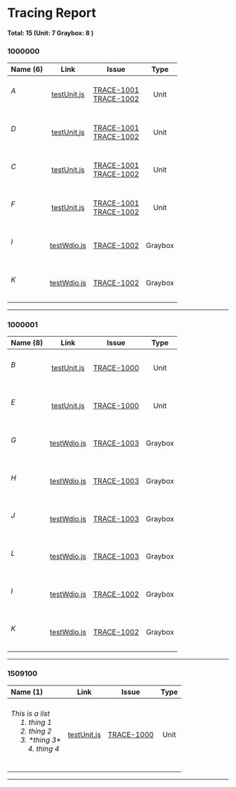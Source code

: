 # Tracing Report 
#### Total: 15 (Unit: 7 Graybox: 8 )


<h3>1000000</h3>

| Name (6) | Link | &nbsp;&nbsp;&nbsp;&nbsp;&nbsp;&nbsp;&nbsp;Issue&nbsp;&nbsp;&nbsp;&nbsp;&nbsp;&nbsp;&nbsp; | Type |
| :--- | :---: | :---: | :---: |
| <h6>*A*</h6> | [testUnit.js](../demos/testUnit.js#L3) | [TRACE-1001](https://jira2.cerner.com/browse/TRACE-1001)<br/>[TRACE-1002](https://jira2.cerner.com/browse/TRACE-1002) | Unit |
| <h6>*D*</h6> | [testUnit.js](../demos/testUnit.js#L3) | [TRACE-1001](https://jira2.cerner.com/browse/TRACE-1001)<br/>[TRACE-1002](https://jira2.cerner.com/browse/TRACE-1002) | Unit |
| <h6>*C*</h6> | [testUnit.js](../demos/testUnit.js#L3) | [TRACE-1001](https://jira2.cerner.com/browse/TRACE-1001)<br/>[TRACE-1002](https://jira2.cerner.com/browse/TRACE-1002) | Unit |
| <h6>*F*</h6> | [testUnit.js](../demos/testUnit.js#L3) | [TRACE-1001](https://jira2.cerner.com/browse/TRACE-1001)<br/>[TRACE-1002](https://jira2.cerner.com/browse/TRACE-1002) | Unit |
| <h6>*I*</h6> | [testWdio.js](../demos/testWdio.js#L18) | [TRACE-1002](https://jira2.cerner.com/browse/TRACE-1002) | Graybox |
| <h6>*K*</h6> | [testWdio.js](../demos/testWdio.js#L18) | [TRACE-1002](https://jira2.cerner.com/browse/TRACE-1002) | Graybox |
<hr/>

<h3>1000001</h3>

| Name (8) | Link | &nbsp;&nbsp;&nbsp;&nbsp;&nbsp;&nbsp;&nbsp;Issue&nbsp;&nbsp;&nbsp;&nbsp;&nbsp;&nbsp;&nbsp; | Type |
| :--- | :---: | :---: | :---: |
| <h6>*B*</h6> | [testUnit.js](../demos/testUnit.js#L15) | [TRACE-1000](https://jira2.cerner.com/browse/TRACE-1000) | Unit |
| <h6>*E*</h6> | [testUnit.js](../demos/testUnit.js#L15) | [TRACE-1000](https://jira2.cerner.com/browse/TRACE-1000) | Unit |
| <h6>*G*</h6> | [testWdio.js](../demos/testWdio.js#L3) | [TRACE-1003](https://jira2.cerner.com/browse/TRACE-1003) | Graybox |
| <h6>*H*</h6> | [testWdio.js](../demos/testWdio.js#L3) | [TRACE-1003](https://jira2.cerner.com/browse/TRACE-1003) | Graybox |
| <h6>*J*</h6> | [testWdio.js](../demos/testWdio.js#L3) | [TRACE-1003](https://jira2.cerner.com/browse/TRACE-1003) | Graybox |
| <h6>*L*</h6> | [testWdio.js](../demos/testWdio.js#L3) | [TRACE-1003](https://jira2.cerner.com/browse/TRACE-1003) | Graybox |
| <h6>*I*</h6> | [testWdio.js](../demos/testWdio.js#L3) | [TRACE-1002](https://jira2.cerner.com/browse/TRACE-1002) | Graybox |
| <h6>*K*</h6> | [testWdio.js](../demos/testWdio.js#L3) | [TRACE-1002](https://jira2.cerner.com/browse/TRACE-1002) | Graybox |
<hr/>

<h3>1509100</h3>

| Name (1) | Link | &nbsp;&nbsp;&nbsp;&nbsp;&nbsp;&nbsp;&nbsp;Issue&nbsp;&nbsp;&nbsp;&nbsp;&nbsp;&nbsp;&nbsp; | Type |
| :--- | :---: | :---: | :---: |
| <h6>*This is a list<br>&nbsp;&nbsp;&nbsp;&nbsp; 1. thing 1<br>&nbsp;&nbsp;&nbsp;&nbsp; 2. thing 2<br>&nbsp;&nbsp;&nbsp;&nbsp; 3. \*thing 3\*<br>&nbsp;&nbsp;&nbsp;&nbsp;&nbsp;&nbsp;&nbsp;&nbsp; 4. thing 4*</h6> | [testUnit.js](../demos/testUnit.js#L15) | [TRACE-1000](https://jira2.cerner.com/browse/TRACE-1000) | Unit |
<hr/>